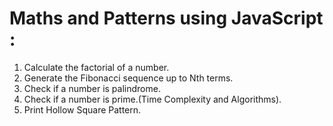 # Maths and Patterns using JavaScript :

1. Calculate the factorial of a number.
2. Generate the Fibonacci sequence up to Nth terms.
3. Check if a number is palindrome.
4. Check if a number is prime.(Time Complexity and Algorithms).
5. Print Hollow Square Pattern.